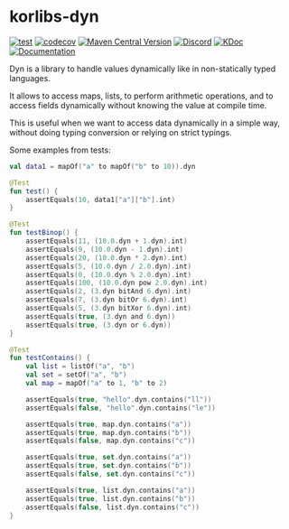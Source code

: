 # korlibs-dyn

<!-- BADGES -->
[![test](https://github.com/korlibs/korlibs-dyn/actions/workflows/TEST.yml/badge.svg)](https://github.com/korlibs/korlibs-dyn/actions/workflows/TEST.yml)
[![codecov](https://codecov.io/gh/korlibs/korlibs-dyn/graph/badge.svg)](https://codecov.io/gh/korlibs/korlibs-dyn)
[![Maven Central Version](https://img.shields.io/maven-central/v/com.soywiz/korlibs-dyn)](https://central.sonatype.com/artifact/com.soywiz/korlibs-dyn)
[![Discord](https://img.shields.io/discord/728582275884908604?logo=discord&label=Discord)](https://discord.korge.org/)
[![KDoc](https://img.shields.io/badge/docs-kdoc-blue)](https://korlibs.github.io/korlibs-dyn/)
[![Documentation](https://img.shields.io/badge/docs-documentation-purple)](https://docs.korge.org/dyn/)
<!-- /BADGES -->

Dyn is a library to handle values dynamically like in non-statically typed languages.

It allows to access maps, lists, to perform arithmetic operations, and to access fields dynamically
without knowing the value at compile time.

This is useful when we want to access data dynamically in a simple way, without doing typing conversion or relying on strict typings.

Some examples from tests:

```kotlin
val data1 = mapOf("a" to mapOf("b" to 10)).dyn

@Test
fun test() {
    assertEquals(10, data1["a"]["b"].int)
}

@Test
fun testBinop() {
    assertEquals(11, (10.0.dyn + 1.dyn).int)
    assertEquals(9, (10.0.dyn - 1.dyn).int)
    assertEquals(20, (10.0.dyn * 2.dyn).int)
    assertEquals(5, (10.0.dyn / 2.0.dyn).int)
    assertEquals(0, (10.0.dyn % 2.0.dyn).int)
    assertEquals(100, (10.0.dyn pow 2.0.dyn).int)
    assertEquals(2, (3.dyn bitAnd 6.dyn).int)
    assertEquals(7, (3.dyn bitOr 6.dyn).int)
    assertEquals(5, (3.dyn bitXor 6.dyn).int)
    assertEquals(true, (3.dyn and 6.dyn))
    assertEquals(true, (3.dyn or 6.dyn))
}

@Test
fun testContains() {
    val list = listOf("a", "b")
    val set = setOf("a", "b")
    val map = mapOf("a" to 1, "b" to 2)

    assertEquals(true, "hello".dyn.contains("ll"))
    assertEquals(false, "hello".dyn.contains("le"))

    assertEquals(true, map.dyn.contains("a"))
    assertEquals(true, map.dyn.contains("b"))
    assertEquals(false, map.dyn.contains("c"))

    assertEquals(true, set.dyn.contains("a"))
    assertEquals(true, set.dyn.contains("b"))
    assertEquals(false, set.dyn.contains("c"))

    assertEquals(true, list.dyn.contains("a"))
    assertEquals(true, list.dyn.contains("b"))
    assertEquals(false, list.dyn.contains("c"))
}
```
